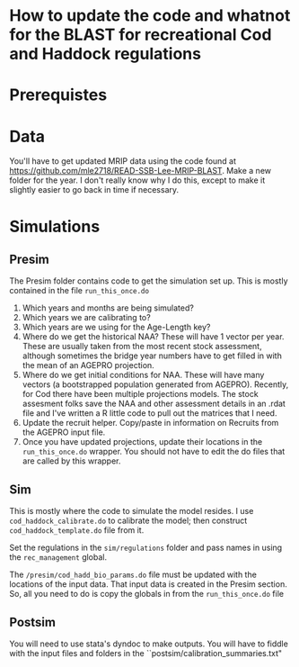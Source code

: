 # How to update the code and whatnot for the BLAST for recreational Cod and Haddock regulations

# Prerequistes

# Data

You'll have to get updated MRIP data using the code found at https://github.com/mle2718/READ-SSB-Lee-MRIP-BLAST.
Make a new folder for the year. I don't really know why I do this, except to make it slightly easier to go back in time if necessary.

# Simulations

## Presim

The Presim folder contains code to get the simulation set up.  This is mostly contained in the file ``run_this_once.do``
1. Which years and months are being simulated? 
2. Which years we are calibrating to? 
3. Which years are we using for the Age-Length key?
4. Where do we get the historical NAA? These will have 1 vector per year.  These are usually taken from the most recent stock assessment, although sometimes the bridge year numbers have to get filled in with the mean of an AGEPRO projection.
5. Where do we get initial conditions for NAA. These will have many vectors (a bootstrapped population generated from AGEPRO).  Recently, for Cod there have been multiple projections models.  The stock assesment folks save the NAA and other assessment details in an .rdat file and I've written a R little code to pull out the matrices that I need.
6. Update the recruit helper. Copy/paste in information on Recruits from the AGEPRO input file.
7. Once you have updated projections, update their locations in the ``run_this_once.do`` wrapper.  You should not have to edit the do files that are called by this wrapper.
 

## Sim
This is mostly where the code to simulate the model resides. I use ``cod_haddock_calibrate.do`` to calibrate the model; then construct ``cod_haddock_template.do`` file from it. 

Set the regulations in the ``sim/regulations`` folder and pass names in using the ``rec_management`` global.

The ``/presim/cod_hadd_bio_params.do`` file must be updated with the locations of the input data. That input data is created in the Presim section.  So, all you need to do is copy the globals in from the ``run_this_once.do`` file

## Postsim
You will need to use stata's dyndoc to make outputs. You will have to fiddle with the input files and folders in the ``postsim/calibration_summaries.txt"  